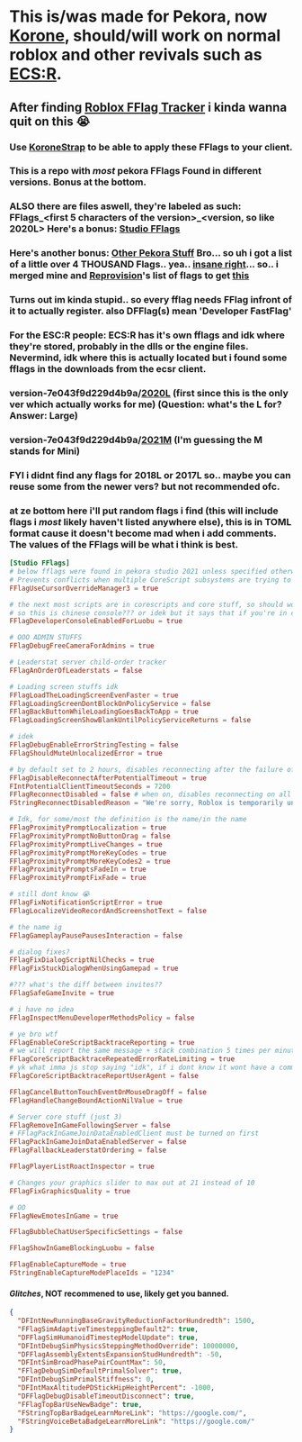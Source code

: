 # This is/was made for Pekora, now [Korone](https://pekora.zip), should/will work on normal roblox and other revivals such as [ECS:R](https://ecsr.io).
## After finding [Roblox FFlag Tracker](https://github.com/MaximumADHD/Roblox-FFlag-Tracker) i kinda wanna quit on this 😭
### Use [KoroneStrap](https://github.com/WindowsMI/koroneStrap) to be able to apply these FFlags to your client.
### This is a repo with *most* pekora FFlags Found in different versions. Bonus at the bottom.
### ALSO there are files aswell, they're labeled as such: FFlags_<first 5 characters of the version>_<version, so like 2020L> Here's a bonus: [Studio FFlags](Studio%20FFlags.md)
### Here's another bonus: [Other Pekora Stuff](Other.md) Bro... so uh i got a list of a little over 4 THOUSAND Flags.. yea.. [insane right](InsanityFlags.md)... so.. i merged mine and [Reprovision](https://github.com/reprovision)'s list of flags to get [this](tryRunningAllTheseAtOnceLMAO.md)
### Turns out im kinda stupid.. so every fflag needs FFlag infront of it to actually register. also DFFlag(s) mean 'Developer FastFlag'
### For the ESC:R people: ECS:R has it's own fflags and idk where they're stored, probably in the dlls or the engine files. Nevermind, idk where this is actually located but i found some fflags in the downloads from the ecsr client.

### version-7e043f9d229d4b9a/[2020L](FFlags_7e043_2020L.json) (first since this is the only ver which actually works for me) (Question: what's the L for? Answer: Large)
### version-7e043f9d229d4b9a/[2021M](FFlags_7e043_2021M.json) (I'm guessing the M stands for Mini)

### FYI i didnt find any flags for 2018L or 2017L so.. maybe you can reuse some from the newer vers? but not recommended ofc.

### at ze bottom here i'll put random flags i find (this will include flags i *most* likely haven't listed anywhere else), this is in TOML format cause it doesn't become mad when i add comments. The values of the FFlags will be what i think is best.
```toml
[Studio FFlags]
# below fflags were found in pekora studio 2021 unless specified otherwise
# Prevents conflicts when multiple CoreScript subsystems are trying to override the mouse cursor at the same time.
FFlagUseCursorOverrideManager3 = true

# the next most scripts are in corescripts and core stuff, so should work on the client.
# so this is chinese console??? or idek but it says that if you're in china it's disabled so idk
FFlagDeveloperConsoleEnabledForLuobu = true

# OOO ADMIN STUFFS
FFlagDebugFreeCameraForAdmins = true

# Leaderstat server child-order tracker
FFlagAnOrderOfLeaderstats = false

# Loading screen stuffs idk
FFlagLoadTheLoadingScreenEvenFaster = true
FFlagLoadingScreenDontBlockOnPolicyService = false
FFlagBackButtonWhileLoadingGoesBackToApp = true
FFlagLoadingScreenShowBlankUntilPolicyServiceReturns = false

# idek
FFlagDebugEnableErrorStringTesting = false
FFlagShouldMuteUnlocalizedError = true

# by default set to 2 hours, disables reconnecting after the failure of first try
FFlagDisableReconnectAfterPotentialTimeout = true
FIntPotentialClientTimeoutSeconds = 7200
FFlagReconnectDisabled = false # when on, disables reconnecting on all errors
FStringReconnectDisabledReason = "We're sorry, Roblox is temporarily unavailable.  Please try again later." # or whatever u want to set it to

# Idk, for some/most the definition is the name/in the name
FFlagProximityPromptLocalization = true
FFlagProximityPromptNoButtonDrag = false
FFlagProximityPromptLiveChanges = true
FFlagProximityPromptMoreKeyCodes = true
FFlagProximityPromptMoreKeyCodes2 = true
FFlagProximityPromptsFadeIn = true
FFlagProximityPromptFixFade = true

# still dont know 😭
FFlagFixNotificationScriptError = true
FFlagLocalizeVideoRecordAndScreenshotText = false

# the name ig
FFlagGameplayPausePausesInteraction = false

# dialog fixes?
FFlagFixDialogScriptNilChecks = true
FFlagFixStuckDialogWhenUsingGamepad = true

#??? what's the diff between invites??
FFlagSafeGameInvite = true

# i have no idea
FFlagInspectMenuDeveloperMethodsPolicy = false

# ye bro wtf
FFlagEnableCoreScriptBacktraceReporting = true
# we will report the same message + stack combination 5 times per minute, and ignore subsequent occurrences
FFlagCoreScriptBacktraceRepeatedErrorRateLimiting = true
# yk what imma js stop saying "idk", if i dont know it wont have a comment
FFlagCoreScriptBacktraceReportUserAgent = false

FFlagCancelButtonTouchEventOnMouseDragOff = false
FFlagHandleChangeBoundActionNilValue = true

# Server core stuff (just 3)
FFlagRemoveInGameFollowingServer = false
# FFlagPackInGameJoinDataEnabledClient must be turned on first
FFlagPackInGameJoinDataEnabledServer = false
FFlagFallbackLeaderstatOrdering = false

FFlagPlayerListRoactInspector = true

# Changes your graphics slider to max out at 21 instead of 10
FFlagFixGraphicsQuality = true

# OO
FFlagNewEmotesInGame = true

FFlagBubbleChatUserSpecificSettings = false

FFlagShowInGameBlockingLuobu = false

FFlagEnableCaptureMode = true
FStringEnableCaptureModePlaceIds = "1234"


```

#### *Glitches*, NOT recommened to use, likely get you banned.
```json
{
  "DFIntNewRunningBaseGravityReductionFactorHundredth": 1500,
  "FFlagSimAdaptiveTimesteppingDefault2": true,
  "DFFlagSimHumanoidTimestepModelUpdate": true,
  "DFIntDebugSimPhysicsSteppingMethodOverride": 10000000,
  "DFFlagAssemblyExtentsExpansionStudHundredth": -50,
  "DFIntSimBroadPhasePairCountMax": 50,
  "FFlagDebugSimDefaultPrimalSolver": true,
  "DFIntDebugSimPrimalStiffness": 0,
  "DFIntMaxAltitudePDStickHipHeightPercent": -1000,
  "DFFlagDebugDisableTimeoutDisconnect": true,
  "FFlagTopBarUseNewBadge": true,
  "FStringTopBarBadgeLearnMoreLink": "https://google.com/",
  "FStringVoiceBetaBadgeLearnMoreLink": "https://google.com/"
}
```
